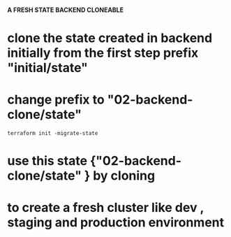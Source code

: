 
####  A  FRESH STATE BACKEND CLONEABLE #############

# clone the state created in backend initially from the first step prefix "initial/state"
# change prefix to "02-backend-clone/state" 
    terraform init -migrate-state

# use this state {"02-backend-clone/state" } by cloning  
# to create a fresh cluster like dev , staging and production environment